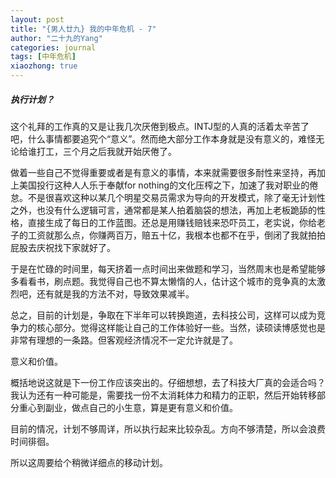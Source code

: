 ```yaml
---
layout: post
title: "{男人廿九} 我的中年危机 - 7"
author: "二十九的Yang"
categories: journal
tags: [中年危机]
xiaozhong: true
---
```


##### 执行计划？ 

这个礼拜的工作真的又是让我几次厌倦到极点。INTJ型的人真的活着太辛苦了吧，什么事情都要追究个“意义”。然而绝大部分工作本身就是没有意义的，难怪无论给谁打工，三个月之后我就开始厌倦了。

做着一些自己不觉得重要或者是有意义的事情，本来就需要很多耐性来坚持，再加上美国投行这种人人乐于奉献for nothing的文化压榨之下，加速了我对职业的倦怠。不是很喜欢这种以某几个明星交易员需求为导向的开发模式，除了毫无计划性之外，也没有什么逻辑可言，通常都是某人拍着脑袋的想法，再加上老板跪舔的性格，直接生成了每日的工作蓝图。还总是用赚钱赔钱来恐吓员工，老实说，你给老子的工资就那么点，你赚两百万，赔五十亿，我根本也都不在乎，倒闭了我就拍拍屁股去庆祝找下家就好了。

于是在忙碌的时间里，每天挤着一点时间出来做题和学习，当然周末也是希望能够多看看书，刷点题。我觉得自己也不算太懒惰的人，估计这个城市的竞争真的太激烈吧，还有就是我的方法不对，导致效果减半。

总之，目前的计划是，争取在下半年可以转换跑道，去科技公司，这样可以成为竞争力的核心部分。觉得这样能让自己的工作体验好一些。当然，读硕读博感觉也是非常有理想的一条路。但客观经济情况不一定允许就是了。

意义和价值。

概括地说这就是下一份工作应该突出的。仔细想想，去了科技大厂真的会适合吗？我认为还有一种可能是，需要找一份不太消耗体力和精力的正职，然后开始转移部分重心到副业，做点自己的小生意，算是更有意义和价值。

目前的情况，计划不够周详，所以执行起来比较杂乱。方向不够清楚，所以会浪费时间徘徊。

所以这周要给个稍微详细点的移动计划。